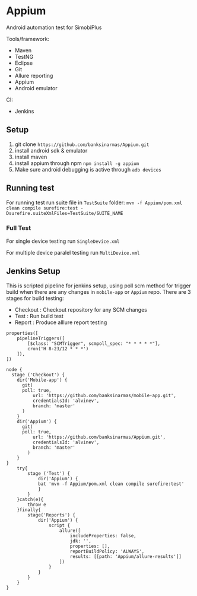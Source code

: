 # Appium
Android automation test for SimobiPlus

Tools/framework:
- Maven
- TestNG
- Eclipse
- Git
- Allure reporting
- Appium
- Android emulator

CI:
- Jenkins

## Setup
1. git clone `https://github.com/banksinarmas/Appium.git`
2. install android sdk & emulator
3. install maven
4. install appium through npm `npm install -g appium`
5. Make sure android debugging is active through `adb devices`

## Running test

For running test run suite file in `TestSuite` folder:
`mvn -f Appium/pom.xml clean compile surefire:test -Dsurefire.suiteXmlFiles=TestSuite/SUITE_NAME`

### Full Test
For single device testing run `SingleDevice.xml`

For multiple device paralel testing run `MultiDevice.xml`

## Jenkins Setup

This is scripted pipeline for jenkins setup, using poll scm method for trigger build when there are any changes in `mobile-app` or `Appium` repo.
There are 3 stages for build testing:
- Checkout : Checkout repository for any SCM changes
- Test : Run build test
- Report : Produce alllure report testing

```
properties([
    pipelineTriggers([
        [$class: "SCMTrigger", scmpoll_spec: "* * * * *"],
		cron('H 8-23/12 * * *')
    ]),
])

node {
  stage ('Checkout') {
    dir('Mobile-app') {
      git(
      poll: true,
          url: 'https://github.com/banksinarmas/mobile-app.git',
          credentialsId: 'alvinev',
          branch: 'master'
      )
    }
    dir('Appium') {
      git(
      poll: true,
          url: 'https://github.com/banksinarmas/Appium.git',
          credentialsId: 'alvinev',
          branch: 'master'
        )
    }
}
	try{  
		stage ('Test') {
			dir('Appium') {
			bat 'mvn -f Appium/pom.xml clean compile surefire:test'  
			}
		}
	}catch(e){
		throw e
	}finally{	
		stage('Reports') {
		    dir('Appium') {
		    	script {
					allure([
						includeProperties: false,
						jdk: '',
						properties: [],
						reportBuildPolicy: 'ALWAYS',
						results: [[path: 'Appium/allure-results']]
					])
			    }
		    }
		}
	}
}
```
